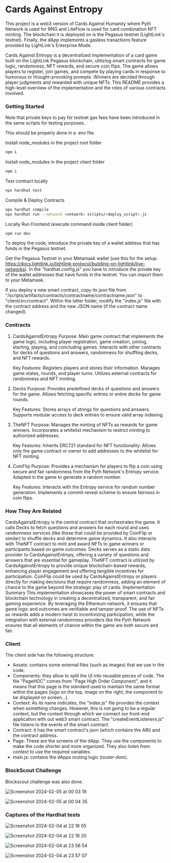 # Cards Against Entropy

This project is a web3 version of Cards Against Humanity where Pyth Network is used for RNG and LiteFlow is used for card combination NFT minting. The blockchain it is deployed on is the Pegasus testnet (LightLink's testnet). Finally, the dApp implements a gasless tranactions feature provided by LightLink's Enterprise Mode.

Cards Against Entropy is a decentralized implementation of a card game built on the LightLink Pegasus blockchain, utilizing smart contracts for game logic, randomness, NFT rewards, and secure coin flips. The game allows players to register, join games, and compete by playing cards in response to humorous or thought-provoking prompts. Winners are decided through player judgments and rewarded with unique NFTs. This README provides a high-level overview of the implementation and the roles of various contracts involved.

### Getting Started

Note that private keys to pay for testnet gas fees have been introduced in the same scripts for testing purposes.

This should be properly done in a .env file.

Install node_modules in the project root folder

```sh
npm i
```

Install node_modules in the project client folder

```sh
npm i
```

Test contract locally

```sh
npx hardhat test
```

Compile & Deploy Contracts

```sh
npx hardhat compile
npx hardhat run --network <network> scripts/<deploy_script>.js
```

Locally Run Frontend (execute command inside client folder)

```sh
npm run dev
```

To deploy the code, introduce the private key of a wallet address that has funds in the Pegasus testnet.

Get the Pegasus Testnet in your Metamask wallet (use this for the setup: https://docs.lightlink.io/lightlink-protocol/building-on-lightlink/live-networks). In the "hardhat.config.js" you have to introduce the private key of the wallet addresses that have funds in the testnet. You can import them to your Metamask.

If you deploy a new smart contract, copy its json file from "/scripts/artifacts/contracts/contractname/contractname.json" to "client/src/contract". Within the latter folder, modify the "index.js" file with the contract address and the new JSON name (if the contract name changed).

### Contracts

1. CardsAgainstEntropy
   Purpose:
   Main game contract that implements the game logic, including player registration, game creation, joining, starting, playing, and concluding games.
   Interacts with other contracts for decks of questions and answers, randomness for shuffling decks, and NFT rewards.

   Key Features:
   Registers players and stores their information.
   Manages game states, rounds, and player turns.
   Utilizes external contracts for randomness and NFT minting.

2. Decks
   Purpose:
   Provides predefined decks of questions and answers for the game.
   Allows fetching specific entries or entire decks for game rounds.

   Key Features:
   Stores arrays of strings for questions and answers.
   Supports modular access to deck entries to ensure valid array indexing.

3. TheNFT
   Purpose:
   Manages the minting of NFTs as rewards for game winners.
   Incorporates a whitelist mechanism to restrict minting to authorized addresses.

   Key Features:
   Inherits ERC721 standard for NFT functionality.
   Allows only the game contract or owner to add addresses to the whitelist for NFT minting.

4. CoinFlip
   Purpose:
   Provides a mechanism for players to flip a coin using secure and fair randomness from the Pyth Network's Entropy service.
   Adapted in the game to generate a random number.

   Key Features:
   Interacts with the Entropy service for random number generation.
   Implements a commit-reveal scheme to ensure fairness in coin flips.

### How They Are Related

CardsAgainstEntropy is the central contract that orchestrates the game. It calls Decks to fetch questions and answers for each round and uses randomness services (like those that could be provided by CoinFlip or similar) to shuffle decks and determine game dynamics. It also interacts with TheNFT contract to mint and award NFTs to game winners or participants based on game outcomes.
Decks serves as a static data provider to CardsAgainstEntropy, offering a variety of questions and answers that are essential for gameplay.
TheNFT contract is utilized by CardsAgainstEntropy to provide unique blockchain-based rewards, enhancing player engagement and offering tangible incentives for participation.
CoinFlip could be used by CardsAgainstEntropy or players directly for making decisions that require randomness, adding an element of chance to the game beyond the strategic play of cards.
Implementation Summary
This implementation showcases the power of smart contracts and blockchain technology in creating a decentralized, transparent, and fair gaming experience. By leveraging the Ethereum network, it ensures that game logic and outcomes are verifiable and tamper-proof. The use of NFTs as rewards adds a modern twist to incentivizing participation, while the integration with external randomness providers like the Pyth Network ensures that all elements of chance within the game are both secure and fair.

### Client

The client side has the following structure:

- Assets: contains some external files (such as images) that we use in the code.
- Components: they allow to split the UI into reusable pieces of code. The file "PageHOC" comes from "Page High Order Component", and it means that this page is the standard used to mantain the same format within the pages (logo on the top, image on the right, the component to be displayed on screen...).
- Context: As its name indicates, the "index.js" file provides the context when something changes.
  However, this is not going to be a regular context, but the context through which we connect our front-end application with out web3 smart contract.
  The "createEventListeners.js" file listens to the events of the smart contract.
- Contract: it has the smart contract's json (which contains the ABI) and the contract address.
- Page: These are the screens of the dApp. They use the components to make the code shorter and more organized. They also listen from context to use the required variables.
- main.js: contains the dApps routing logic (router-dom).


### BlockScout Challenge

Blockscout challenge was also done.

![Screenshot 2024-02-05 at 00 03 19](https://github.com/uri011/pyth-challenge/assets/62013927/27c379dd-ad17-471d-a0e6-7d8e54b1ff7e)

![Screenshot 2024-02-05 at 00 04 35](https://github.com/uri011/pyth-challenge/assets/62013927/256a4ee1-5c4f-401c-8936-6b1b4c8c7126)

### Captures of the Hardhat tests

![Screenshot 2024-02-04 at 22 18 05](https://github.com/uri011/pyth-challenge/assets/62013927/f7875877-e0d7-4d1d-872b-fa58d541a424)

![Screenshot 2024-02-04 at 22 18 20](https://github.com/uri011/pyth-challenge/assets/62013927/55cfa01d-b0eb-480f-ad42-0db68125b3fc)

![Screenshot 2024-02-04 at 23 56 54](https://github.com/uri011/pyth-challenge/assets/62013927/92d84d8c-b0c9-4e12-b8c7-00744933769b)

![Screenshot 2024-02-04 at 23 57 07](https://github.com/uri011/pyth-challenge/assets/62013927/61d51b45-1cd0-4d4d-87a7-d3eb5f7f728b)



